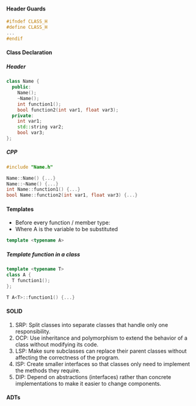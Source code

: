 #### Header Guards
```cpp
#ifndef CLASS_H
#define CLASS_H
...
#endif
```

#### Class Declaration
##### Header
```cpp
class Name {
  public:
    Name();
    ~Name();
    int function1();
    bool function2(int var1, float var3);
  private:
    int var1;
    std::string var2;
    bool var3;
};
```

##### CPP
```cpp
#include "Name.h"

Name::Name() {...}
Name::~Name() {...}
int Name::function1() {...}
bool Name::function2(int var1, float var3) {...}
```

#### Templates

- Before every function / member type:
- Where A is the variable to be substituted
```cpp
template <typename A>
```

##### Template function in a class
```cpp
template <typename T>
class A {
  T function1();
};

T A<T>::function1() {...}
```

#### SOLID
1.  SRP: Split classes into separate classes that handle only one responsibility.
2.  OCP: Use inheritance and polymorphism to extend the behavior of a class without modifying its code.
3.  LSP: Make sure subclasses can replace their parent classes without affecting the correctness of the program.
4.  ISP: Create smaller interfaces so that classes only need to implement the methods they require.
5.  DIP: Depend on abstractions (interfaces) rather than concrete implementations to make it easier to change components.

#### ADTs
